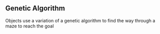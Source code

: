 ## Genetic Algorithm
Objects use a variation of a genetic algorithm to find the way through a maze to reach the goal
